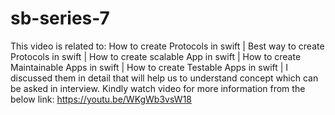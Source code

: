 # sb-series-7
This video is related to:  How to create Protocols in swift |  Best way to create Protocols in swift | How to create scalable App in swift | How to create Maintainable Apps in swift |  How to create Testable Apps in swift |    I discussed them in detail that will help us to understand concept which can be asked in interview.
Kindly watch video for more information from the below link: https://youtu.be/WKgWb3vsW18

